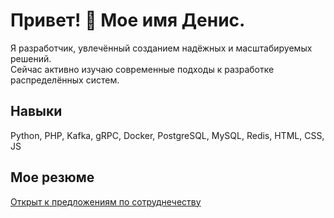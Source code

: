 # Привет! 👋 Мое имя Денис.

Я разработчик, увлечённый созданием надёжных и масштабируемых решений.  
Сейчас активно изучаю современные подходы к разработке распределённых систем.

## Навыки
Python, PHP, Kafka, gRPC, Docker, PostgreSQL, MySQL, Redis, HTML, CSS, JS

## Мое резюме
[Открыт к предложениям по сотруднечеству](https://github.com/DenisUstinov/DenisUstinov/blob/main/CV.md)
